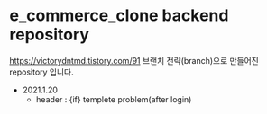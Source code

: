 # e_commerce_clone backend repository
https://victorydntmd.tistory.com/91
브랜치 전략(branch)으로 만들어진 repository 입니다.  
  
- 2021.1.20  
  - header : {if} templete problem(after login)

